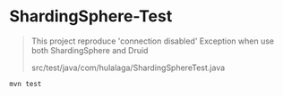 # ShardingSphere-Test

> This project reproduce 'connection disabled' Exception when use both ShardingSphere and Druid
> 
> src/test/java/com/hulalaga/ShardingSphereTest.java
> 

```shell
mvn test
```